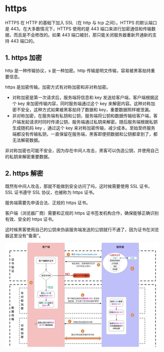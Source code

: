 # https

HTTPS 在 HTTP 的基础下加入 SSL（在 http 与 tcp 之间）。HTTPS 的默认端口是 443。在大多数情况下，HTTPS 使用的是 443 端口来进行加密通信和传输数据，而且是不会修改的。如果 443 端口被封，那只能关闭服务器重新开通新的支持 443 端口的。

## 1. https 加密

http 是一种传输协议，s 是一种加密。http 传输是明文传输，容易被黑客劫持重要信息。

https 是加密传输。加密方式有对称加密和非对称加密。

- 对称加密是第一次请求后，服务端将信息和 key 发送给客户端，客户端根据这个 key 来加密传输内容，同时服务端通过这个 key 来解密内容。这种对称加密不安全，这种方式如果被黑客劫持了数据和 key，重要数据照样被泄漏。
- 非对称加密，在服务端有私钥和公钥，服务端将公钥和数据传输给客户端，客户端发起请求时同时传递公钥，服务端通过私钥来解密。随后服务端根据私钥生成随机码 key ，通过这个 key 来对称加密传输，减少成本。至始至终服务端都没有传输私钥，一直保留在服务端，黑客即便把数据和公钥都拿到了，都无法解密数据。

非对称加密也可能不安全，因为存在中间人攻击，黑客可以伪造公钥，并使用自己的私钥来解密重要数据。

## 2. https 解密

既然有中间人攻击，那就不能做到安全访问了吗，这时候需要使用 SSL 证书，SSL 证书遵守 SSL 协议，也被称为 https 证书。

服务端需要先申请合法、正规的 https 证书。

客户端（浏览器厂商）需要和正规的 https 证书签发机构合作，确保能够正确识别有效、安全的 https 证书。

这时候黑客使用自己的公钥来伪装服务端发送的公钥就行不通了，因为证书在浏览器这里没有“备案”。

![https证书.png](./images/https证书.png)
